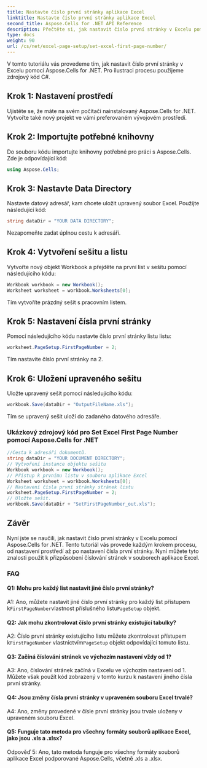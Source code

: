 ```yaml
---
title: Nastavte číslo první stránky aplikace Excel
linktitle: Nastavte číslo první stránky aplikace Excel
second_title: Aspose.Cells for .NET API Reference
description: Přečtěte si, jak nastavit číslo první stránky v Excelu pomocí Aspose.Cells for .NET.
type: docs
weight: 90
url: /cs/net/excel-page-setup/set-excel-first-page-number/
---
```

V tomto tutoriálu vás provedeme tím, jak nastavit číslo první stránky v Excelu pomocí Aspose.Cells for .NET. Pro ilustraci procesu použijeme zdrojový kód C#.

## Krok 1: Nastavení prostředí

Ujistěte se, že máte na svém počítači nainstalovaný Aspose.Cells for .NET. Vytvořte také nový projekt ve vámi preferovaném vývojovém prostředí.

## Krok 2: Importujte potřebné knihovny

Do souboru kódu importujte knihovny potřebné pro práci s Aspose.Cells. Zde je odpovídající kód:

```csharp
using Aspose.Cells;
```

## Krok 3: Nastavte Data Directory

Nastavte datový adresář, kam chcete uložit upravený soubor Excel. Použijte následující kód:

```csharp
string dataDir = "YOUR DATA DIRECTORY";
```

Nezapomeňte zadat úplnou cestu k adresáři.

## Krok 4: Vytvoření sešitu a listu

Vytvořte nový objekt Workbook a přejděte na první list v sešitu pomocí následujícího kódu:

```csharp
Workbook workbook = new Workbook();
Worksheet worksheet = workbook.Worksheets[0];
```

Tím vytvoříte prázdný sešit s pracovním listem.

## Krok 5: Nastavení čísla první stránky

Pomocí následujícího kódu nastavte číslo první stránky listu listu:

```csharp
worksheet.PageSetup.FirstPageNumber = 2;
```

Tím nastavíte číslo první stránky na 2.

## Krok 6: Uložení upraveného sešitu

Uložte upravený sešit pomocí následujícího kódu:

```csharp
workbook.Save(dataDir + "OutputFileName.xls");
```

Tím se upravený sešit uloží do zadaného datového adresáře.

### Ukázkový zdrojový kód pro Set Excel First Page Number pomocí Aspose.Cells for .NET 
```csharp
//Cesta k adresáři dokumentů.
string dataDir = "YOUR DOCUMENT DIRECTORY";
// Vytvoření instance objektu sešitu
Workbook workbook = new Workbook();
// Přístup k prvnímu listu v souboru aplikace Excel
Worksheet worksheet = workbook.Worksheets[0];
// Nastavení čísla první stránky stránek listu
worksheet.PageSetup.FirstPageNumber = 2;
// Uložte sešit.
workbook.Save(dataDir + "SetFirstPageNumber_out.xls");
```

## Závěr

Nyní jste se naučili, jak nastavit číslo první stránky v Excelu pomocí Aspose.Cells for .NET. Tento tutoriál vás provede každým krokem procesu, od nastavení prostředí až po nastavení čísla první stránky. Nyní můžete tyto znalosti použít k přizpůsobení číslování stránek v souborech aplikace Excel.

### FAQ

#### Q1: Mohu pro každý list nastavit jiné číslo první stránky?

 A1: Ano, můžete nastavit jiné číslo první stránky pro každý list přístupem k`FirstPageNumber`vlastnost příslušného listu`PageSetup` objekt.

#### Q2: Jak mohu zkontrolovat číslo první stránky existující tabulky?

 A2: Číslo první stránky existujícího listu můžete zkontrolovat přístupem k`FirstPageNumber` vlastnictvím`PageSetup` objekt odpovídající tomuto listu.

#### Q3: Začíná číslování stránek ve výchozím nastavení vždy od 1?

A3: Ano, číslování stránek začíná v Excelu ve výchozím nastavení od 1. Můžete však použít kód zobrazený v tomto kurzu k nastavení jiného čísla první stránky.

#### Q4: Jsou změny čísla první stránky v upraveném souboru Excel trvalé?

A4: Ano, změny provedené v čísle první stránky jsou trvale uloženy v upraveném souboru Excel.

#### Q5: Funguje tato metoda pro všechny formáty souborů aplikace Excel, jako jsou .xls a .xlsx?

Odpověď 5: Ano, tato metoda funguje pro všechny formáty souborů aplikace Excel podporované Aspose.Cells, včetně .xls a .xlsx.